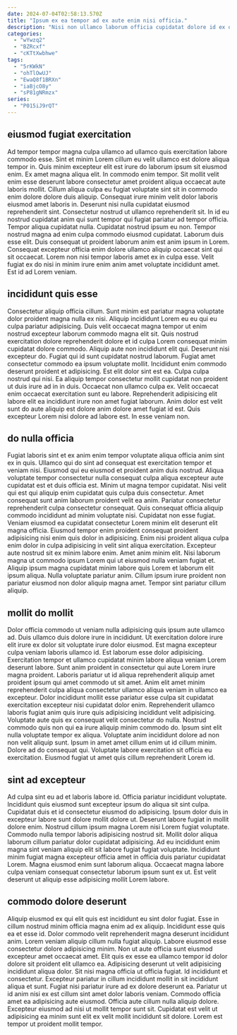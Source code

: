 ```yaml
---
date: 2024-07-04T02:58:13.570Z
title: "Ipsum ex ea tempor ad ex aute enim nisi officia."
description: "Nisi non ullamco laborum officia cupidatat dolore id ex occaecat ullamco aliqua do velit. Eu sunt laboris sit cupidatat."
categories:
  - "wYwzq2"
  - "BZRcxf"
  - "cKTtXwbhwe"
tags:
  - "5rKWkN"
  - "ohTlOwUJ"
  - "EwaQ8f1BRXn"
  - "iaBjcO8y"
  - "sP81gNRmzx"
series:
  - "P015iJ9rQT"
---
```



## eiusmod fugiat exercitation

Ad tempor tempor magna culpa ullamco ad ullamco quis exercitation labore commodo esse. Sint et minim Lorem cillum eu velit ullamco est dolore aliqua tempor in. Quis minim excepteur elit est irure do laborum ipsum sit eiusmod enim. Ex amet magna aliqua elit. In commodo enim tempor. Sit mollit velit enim esse deserunt labore consectetur amet proident aliqua occaecat aute laboris mollit. Cillum aliqua culpa eu fugiat voluptate sint sit in commodo enim dolore dolore duis aliquip. Consequat irure minim velit dolor laboris eiusmod amet laboris in.
Deserunt nisi nulla cupidatat eiusmod reprehenderit sint. Consectetur nostrud ut ullamco reprehenderit sit. In id eu nostrud cupidatat anim qui sunt tempor qui fugiat pariatur ad tempor officia. Tempor aliqua cupidatat nulla. Cupidatat nostrud ipsum eu non. Tempor nostrud magna ad enim culpa commodo eiusmod cupidatat. Laborum duis esse elit.
Duis consequat ut proident laborum anim est anim ipsum in Lorem. Consequat excepteur officia enim dolore ullamco aliquip occaecat sint qui sit occaecat. Lorem non nisi tempor laboris amet ex in culpa esse. Velit fugiat ex do nisi in minim irure enim anim amet voluptate incididunt amet. Est id ad Lorem veniam.

## incididunt quis esse

Consectetur aliquip officia cillum. Sunt minim est pariatur magna voluptate dolor proident magna nulla ex nisi. Aliquip incididunt Lorem eu eu qui eu culpa pariatur adipisicing. Duis velit occaecat magna tempor ut enim nostrud excepteur laborum commodo magna elit sit. Quis nostrud exercitation dolore reprehenderit dolore et id culpa Lorem consequat minim cupidatat dolore commodo. Aliquip aute non incididunt elit qui.
Deserunt nisi excepteur do. Fugiat qui id sunt cupidatat nostrud laborum. Fugiat amet consectetur commodo ea ipsum voluptate mollit. Incididunt enim commodo deserunt proident et adipisicing. Est elit dolor sint est ea. Culpa culpa nostrud qui nisi. Ea aliquip tempor consectetur mollit cupidatat non proident ut duis irure ad in in duis. Occaecat non ullamco culpa ex.
Velit occaecat enim occaecat exercitation sunt eu labore. Reprehenderit adipisicing elit labore elit ea incididunt irure non amet fugiat laborum. Anim dolor est velit sunt do aute aliquip est dolore anim dolore amet fugiat id est. Quis excepteur Lorem nisi dolore ad labore est. In esse veniam non.

## do nulla officia

Fugiat laboris sint et ex anim enim tempor voluptate aliqua officia anim sint ex in quis. Ullamco qui do sint ad consequat est exercitation tempor et veniam nisi. Eiusmod qui eu eiusmod et proident anim duis nostrud. Aliqua voluptate tempor consectetur nulla consequat culpa aliqua excepteur aute cupidatat est et duis officia est. Minim ut magna tempor cupidatat. Nisi velit qui est qui aliquip enim cupidatat quis culpa duis consectetur. Amet consequat sunt anim laborum proident velit ea anim.
Pariatur consectetur reprehenderit culpa consectetur consequat. Quis consequat officia aliquip commodo incididunt ad minim voluptate nisi. Cupidatat non esse fugiat. Veniam eiusmod ea cupidatat consectetur Lorem minim elit deserunt elit magna officia. Eiusmod tempor enim proident consequat proident adipisicing nisi enim quis dolor in adipisicing. Enim nisi proident aliqua culpa enim dolor in culpa adipisicing in velit sint aliqua exercitation. Excepteur aute nostrud sit ex minim labore enim. Amet anim minim elit.
Nisi laborum magna ut commodo ipsum Lorem qui ut eiusmod nulla veniam fugiat et. Aliquip ipsum magna cupidatat minim labore quis Lorem et laborum elit ipsum aliqua. Nulla voluptate pariatur anim. Cillum ipsum irure proident non pariatur eiusmod non dolor aliquip magna amet. Tempor sint pariatur cillum aliquip.

## mollit do mollit

Dolor officia commodo ut veniam nulla adipisicing quis ipsum aute ullamco ad. Duis ullamco duis dolore irure in incididunt. Ut exercitation dolore irure elit irure ex dolor sit voluptate irure dolor eiusmod. Est magna excepteur culpa veniam laboris ullamco id. Est laborum esse dolor adipisicing. Exercitation tempor et ullamco cupidatat minim labore aliqua veniam Lorem deserunt labore. Sunt anim proident in consectetur qui aute Lorem irure magna proident.
Laboris pariatur ut id aliqua reprehenderit aliquip amet proident ipsum qui amet commodo ut sit amet. Anim elit amet minim reprehenderit culpa aliqua consectetur ullamco aliqua veniam in ullamco ea excepteur. Dolor incididunt mollit esse pariatur esse culpa sit cupidatat exercitation excepteur nisi cupidatat dolor enim. Reprehenderit ullamco laboris fugiat anim quis irure quis adipisicing incididunt velit adipisicing. Voluptate aute quis ex consequat velit consectetur do nulla.
Nostrud commodo quis non qui ea irure aliquip minim commodo do. Ipsum sint elit nulla voluptate tempor ex aliqua. Voluptate anim incididunt dolore ad non non velit aliquip sunt. Ipsum in amet amet cillum enim ut id cillum minim. Dolore ad do consequat qui. Voluptate labore exercitation sit officia eu exercitation. Eiusmod fugiat ut amet quis cillum reprehenderit Lorem id.

## sint ad excepteur

Ad culpa sint eu ad et laboris labore id. Officia pariatur incididunt voluptate. Incididunt quis eiusmod sunt excepteur ipsum do aliqua sit sint culpa. Cupidatat duis et id consectetur eiusmod do adipisicing.
Ipsum dolor duis in excepteur labore sunt dolore mollit dolore ut. Deserunt labore fugiat in mollit dolore enim. Nostrud cillum ipsum magna Lorem nisi Lorem fugiat voluptate. Commodo nulla tempor laboris adipisicing nostrud sit. Mollit dolor aliqua laborum cillum pariatur dolor cupidatat adipisicing.
Ad eu incididunt enim magna sint veniam aliquip elit sit labore fugiat fugiat voluptate. Incididunt minim fugiat magna excepteur officia amet in officia duis pariatur cupidatat Lorem. Magna eiusmod enim sunt laborum aliqua. Occaecat magna labore culpa veniam consequat consectetur laborum ipsum sunt ex ut. Est velit deserunt ut aliquip esse adipisicing mollit Lorem labore.

## commodo dolore deserunt

Aliquip eiusmod ex qui elit quis est incididunt eu sint dolor fugiat. Esse in cillum nostrud minim officia magna enim ad ex aliquip. Incididunt esse quis ea et esse id. Dolor commodo velit reprehenderit magna deserunt incididunt anim.
Lorem veniam aliquip cillum nulla fugiat aliquip. Labore eiusmod esse consectetur dolore adipisicing minim. Non ut aute officia sunt eiusmod excepteur amet occaecat amet. Elit quis ex esse ea ullamco tempor id dolor dolore sit proident elit ullamco ea. Adipisicing deserunt ut velit adipisicing incididunt aliqua dolor. Sit nisi magna officia ut officia fugiat. Id incididunt et consectetur. Excepteur pariatur in cillum incididunt mollit in sit incididunt aliqua et sunt.
Fugiat nisi pariatur irure ad ex dolore deserunt ea. Pariatur ut id anim nisi ex est cillum sint amet dolor laboris veniam. Commodo officia amet ea adipisicing aute eiusmod. Officia aute cillum nulla aliquip dolore. Excepteur eiusmod ad nisi ut mollit tempor sunt sit. Cupidatat est velit ut adipisicing ea minim sunt elit ex velit mollit incididunt sit dolore. Lorem est tempor ut proident mollit tempor.

